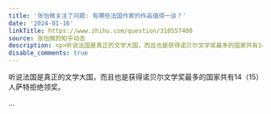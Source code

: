 ```yaml
---
title: '张怡微关注了问题: 有哪些法国作家的作品值得一谈？'
date: '2024-01-16'
linkTitle: https://www.zhihu.com/question/310557400
source: 张怡微的知乎动态
description: <p>听说法国是真正的文学大国，而且也是获得诺贝尔文学奖最多的国家共有14（15）人萨特拒绝领奖。</p> ...
disable_comments: true
---
```

<p>听说法国是真正的文学大国，而且也是获得诺贝尔文学奖最多的国家共有14（15）人萨特拒绝领奖。</p> ...